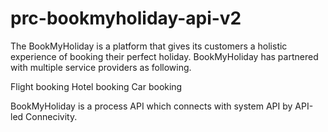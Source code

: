 # prc-bookmyholiday-api-v2

The BookMyHoliday is a platform that gives its customers a holistic experience of booking their perfect holiday. BookMyHoliday has partnered with multiple service providers as following.

Flight booking
Hotel booking
Car booking 

BookMyHoliday is a process API which connects with system API by API-led Connecivity.